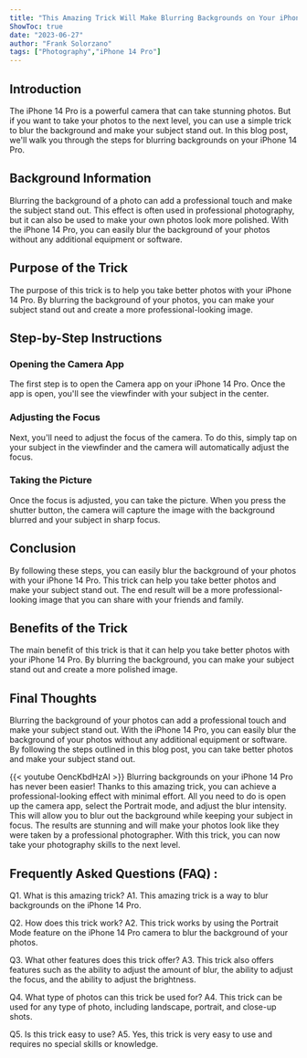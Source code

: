 ```yaml
---
title: "This Amazing Trick Will Make Blurring Backgrounds on Your iPhone 14 Pro a Breeze!"
ShowToc: true 
date: "2023-06-27"
author: "Frank Solorzano" 
tags: ["Photography","iPhone 14 Pro"]
---
```

## Introduction

The iPhone 14 Pro is a powerful camera that can take stunning photos. But if you want to take your photos to the next level, you can use a simple trick to blur the background and make your subject stand out. In this blog post, we'll walk you through the steps for blurring backgrounds on your iPhone 14 Pro. 

## Background Information

Blurring the background of a photo can add a professional touch and make the subject stand out. This effect is often used in professional photography, but it can also be used to make your own photos look more polished. With the iPhone 14 Pro, you can easily blur the background of your photos without any additional equipment or software. 

## Purpose of the Trick

The purpose of this trick is to help you take better photos with your iPhone 14 Pro. By blurring the background of your photos, you can make your subject stand out and create a more professional-looking image. 

## Step-by-Step Instructions

### Opening the Camera App

The first step is to open the Camera app on your iPhone 14 Pro. Once the app is open, you'll see the viewfinder with your subject in the center. 

### Adjusting the Focus

Next, you'll need to adjust the focus of the camera. To do this, simply tap on your subject in the viewfinder and the camera will automatically adjust the focus. 

### Taking the Picture

Once the focus is adjusted, you can take the picture. When you press the shutter button, the camera will capture the image with the background blurred and your subject in sharp focus. 

## Conclusion

By following these steps, you can easily blur the background of your photos with your iPhone 14 Pro. This trick can help you take better photos and make your subject stand out. The end result will be a more professional-looking image that you can share with your friends and family. 

## Benefits of the Trick

The main benefit of this trick is that it can help you take better photos with your iPhone 14 Pro. By blurring the background, you can make your subject stand out and create a more polished image. 

## Final Thoughts

Blurring the background of your photos can add a professional touch and make your subject stand out. With the iPhone 14 Pro, you can easily blur the background of your photos without any additional equipment or software. By following the steps outlined in this blog post, you can take better photos and make your subject stand out.

{{< youtube OencKbdHzAI >}} 
Blurring backgrounds on your iPhone 14 Pro has never been easier! Thanks to this amazing trick, you can achieve a professional-looking effect with minimal effort. All you need to do is open up the camera app, select the Portrait mode, and adjust the blur intensity. This will allow you to blur out the background while keeping your subject in focus. The results are stunning and will make your photos look like they were taken by a professional photographer. With this trick, you can now take your photography skills to the next level.

## Frequently Asked Questions (FAQ) :
Q1. What is this amazing trick?
A1. This amazing trick is a way to blur backgrounds on the iPhone 14 Pro.

Q2. How does this trick work?
A2. This trick works by using the Portrait Mode feature on the iPhone 14 Pro camera to blur the background of your photos.

Q3. What other features does this trick offer?
A3. This trick also offers features such as the ability to adjust the amount of blur, the ability to adjust the focus, and the ability to adjust the brightness.

Q4. What type of photos can this trick be used for?
A4. This trick can be used for any type of photo, including landscape, portrait, and close-up shots.

Q5. Is this trick easy to use?
A5. Yes, this trick is very easy to use and requires no special skills or knowledge.


